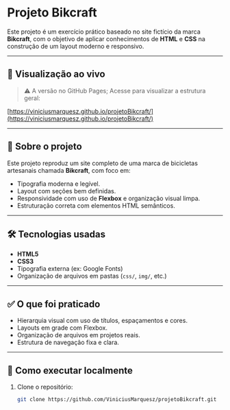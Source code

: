 # Projeto Bikcraft

Este projeto é um exercício prático baseado no site fictício da marca **Bikcraft**, com o objetivo de aplicar conhecimentos de **HTML** e **CSS** na construção de um layout moderno e responsivo.

---

## 🔗 Visualização ao vivo

> ⚠️ A versão no GitHub Pages; Acesse para visualizar a estrutura geral:

[https://viniciusmarquesz.github.io/projetoBikcraft/](https://viniciusmarquesz.github.io/projetoBikcraft/)

---

## 📌 Sobre o projeto

Este projeto reproduz um site completo de uma marca de bicicletas artesanais chamada **Bikcraft**, com foco em:

- Tipografia moderna e legível.
- Layout com seções bem definidas.
- Responsividade com uso de **Flexbox** e organização visual limpa.
- Estruturação correta com elementos HTML semânticos.

---

## 🛠 Tecnologias usadas

- **HTML5**
- **CSS3**
- Tipografia externa (ex: Google Fonts)
- Organização de arquivos em pastas (`css/`, `img/`, etc.)

---

## ✅ O que foi praticado

- Hierarquia visual com uso de títulos, espaçamentos e cores.
- Layouts em grade com Flexbox.
- Organização de arquivos em projetos reais.
- Estrutura de navegação fixa e clara.

---

## 🧪 Como executar localmente

1. Clone o repositório:
   ```bash
   git clone https://github.com/ViniciusMarquesz/projetoBikcraft.git
